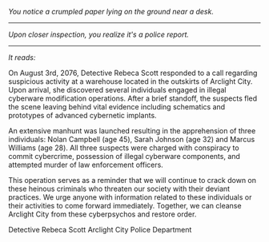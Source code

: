 
*You notice a crumpled paper lying on the ground near a desk.*

---

*Upon closer inspection, you realize it's a police report.*

---

*It reads:*

On August 3rd, 2076, Detective Rebeca Scott responded to a call regarding suspicious activity at a warehouse located in the outskirts of Arclight City. Upon arrival, she discovered several individuals engaged in illegal cyberware modification operations. After a brief standoff, the suspects fled the scene leaving behind vital evidence including schematics and prototypes of advanced cybernetic implants.

An extensive manhunt was launched resulting in the apprehension of three individuals: Nolan Campbell (age 45), Sarah Johnson (age 32) and Marcus Williams (age 28). All three suspects were charged with conspiracy to commit cybercrime, possession of illegal cyberware components, and attempted murder of law enforcement officers.

This operation serves as a reminder that we will continue to crack down on these heinous criminals who threaten our society with their deviant practices. We urge anyone with information related to these individuals or their activities to come forward immediately. Together, we can cleanse Arclight City from these cyberpsychos and restore order.

Detective Rebeca Scott
Arclight City Police Department